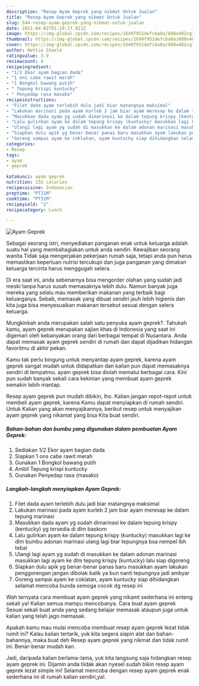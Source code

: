 ```yaml
---
description: "Resep Ayam Geprek yang nikmat Untuk Jualan"
title: "Resep Ayam Geprek yang nikmat Untuk Jualan"
slug: 544-resep-ayam-geprek-yang-nikmat-untuk-jualan
date: 2021-04-02T01:19:17.921Z
image: https://img-global.cpcdn.com/recipes/1649f951defcba8a/680x482cq70/ayam-geprek-foto-resep-utama.jpg
thumbnail: https://img-global.cpcdn.com/recipes/1649f951defcba8a/680x482cq70/ayam-geprek-foto-resep-utama.jpg
cover: https://img-global.cpcdn.com/recipes/1649f951defcba8a/680x482cq70/ayam-geprek-foto-resep-utama.jpg
author: Hettie Steele
ratingvalue: 3.9
reviewcount: 4
recipeingredient:
- "1/2 Ekor ayam bagian dada"
- "1 ons cabe rawit merah"
- "1 Bongkol bawang putih"
- " Tepung krispi kuntucky"
- " Penyedap rasa masako"
recipeinstructions:
- "Filet dada ayam terlebih dulu jadi biar matangnya maksimal"
- "Lakukan marinasi pada ayam kurleb 2 jam biar ayam meresap ke dalam tepung marinasi"
- "Masukkan dada ayam yg sudah dimarinasi ke dalam tepung krispy (kentucky) yg tersedia di dlm baskom"
- "Lalu gulirkan ayam ke dalam tepung krispy (kuntucky) masukkan lagi ke dlm bumbu adonan marinasi ulang lagi biar tepungnya bsa nempel lbh tebal"
- "Ulangi lagi ayam yg sudah di masukkan ke dalam adonan marinasi masukkan lagi ayam ke dlm tepung krispy (kuntucky) lalu siap digoreng"
- "Siapkan dulu apik yg benar-benar panas baru masukkan ayam lakukan penggorengan jangan dibolak balik ya bun nanti tepungnya jadi ambyar"
- "Goreng sampai ayam ke coklatan, ayam kuntucky siap dihidangkan selamat mencoba bunda semoga cocok dg resep ini"
categories:
- Resep
tags:
- ayam
- geprek

katakunci: ayam geprek 
nutrition: 155 calories
recipecuisine: Indonesian
preptime: "PT11M"
cooktime: "PT31M"
recipeyield: "2"
recipecategory: Lunch

---
```



![Ayam Geprek](https://img-global.cpcdn.com/recipes/1649f951defcba8a/680x482cq70/ayam-geprek-foto-resep-utama.jpg)

Sebagai seorang istri, menyediakan panganan enak untuk keluarga adalah suatu hal yang membahagiakan untuk anda sendiri. Kewajiban seorang  wanita Tidak saja mengerjakan pekerjaan rumah saja, tetapi anda pun harus memastikan keperluan nutrisi tercukupi dan juga panganan yang dimakan keluarga tercinta harus menggugah selera.

Di era  saat ini, anda sebenarnya bisa mengorder olahan yang sudah jadi meski tanpa harus susah memasaknya lebih dulu. Namun banyak juga mereka yang selalu mau memberikan makanan yang terbaik bagi keluarganya. Sebab, memasak yang dibuat sendiri jauh lebih higienis dan kita juga bisa menyesuaikan makanan tersebut sesuai dengan selera keluarga. 



Mungkinkah anda merupakan salah satu penyuka ayam geprek?. Tahukah kamu, ayam geprek merupakan sajian khas di Indonesia yang saat ini digemari oleh kebanyakan orang dari berbagai tempat di Nusantara. Anda dapat memasak ayam geprek sendiri di rumah dan dapat dijadikan hidangan favoritmu di akhir pekan.

Kamu tak perlu bingung untuk menyantap ayam geprek, karena ayam geprek sangat mudah untuk didapatkan dan kalian pun dapat memasaknya sendiri di tempatmu. ayam geprek bisa diolah memalui berbagai cara. Kini pun sudah banyak sekali cara kekinian yang membuat ayam geprek semakin lebih mantap.

Resep ayam geprek pun mudah dibikin, lho. Kalian jangan repot-repot untuk membeli ayam geprek, karena Kamu dapat menyiapkan di rumah sendiri. Untuk Kalian yang akan menyajikannya, berikut resep untuk menyajikan ayam geprek yang nikamat yang bisa Kita buat sendiri.

<!--inarticleads1-->

##### Bahan-bahan dan bumbu yang digunakan dalam pembuatan Ayam Geprek:

1. Sediakan 1/2 Ekor ayam bagian dada
1. Siapkan 1 ons cabe rawit merah
1. Gunakan 1 Bongkol bawang putih
1. Ambil  Tepung krispi kuntucky
1. Gunakan  Penyedap rasa (masako)




<!--inarticleads2-->

##### Langkah-langkah menyiapkan Ayam Geprek:

1. Filet dada ayam terlebih dulu jadi biar matangnya maksimal
1. Lakukan marinasi pada ayam kurleb 2 jam biar ayam meresap ke dalam tepung marinasi
1. Masukkan dada ayam yg sudah dimarinasi ke dalam tepung krispy (kentucky) yg tersedia di dlm baskom
1. Lalu gulirkan ayam ke dalam tepung krispy (kuntucky) masukkan lagi ke dlm bumbu adonan marinasi ulang lagi biar tepungnya bsa nempel lbh tebal
1. Ulangi lagi ayam yg sudah di masukkan ke dalam adonan marinasi masukkan lagi ayam ke dlm tepung krispy (kuntucky) lalu siap digoreng
1. Siapkan dulu apik yg benar-benar panas baru masukkan ayam lakukan penggorengan jangan dibolak balik ya bun nanti tepungnya jadi ambyar
1. Goreng sampai ayam ke coklatan, ayam kuntucky siap dihidangkan selamat mencoba bunda semoga cocok dg resep ini




Wah ternyata cara membuat ayam geprek yang nikamt sederhana ini enteng sekali ya! Kalian semua mampu mencobanya. Cara buat ayam geprek Sesuai sekali buat anda yang sedang belajar memasak ataupun juga untuk kalian yang telah jago memasak.

Apakah kamu mau mulai mencoba membuat resep ayam geprek lezat tidak rumit ini? Kalau kalian tertarik, yuk kita segera siapin alat dan bahan-bahannya, maka buat deh Resep ayam geprek yang nikmat dan tidak rumit ini. Benar-benar mudah kan. 

Jadi, daripada kalian berlama-lama, yuk kita langsung saja hidangkan resep ayam geprek ini. Dijamin anda tiidak akan nyesel sudah bikin resep ayam geprek lezat simple ini! Selamat mencoba dengan resep ayam geprek enak sederhana ini di rumah kalian sendiri,ya!.

